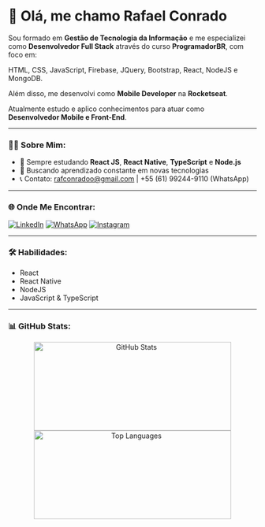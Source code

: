 # 👋 Olá, me chamo Rafael Conrado

Sou formado em **Gestão de Tecnologia da Informação** e me especializei como **Desenvolvedor Full Stack** através do curso **ProgramadorBR**, com foco em:

HTML, CSS, JavaScript, Firebase, JQuery, Bootstrap, React, NodeJS e MongoDB.

Além disso, me desenvolvi como **Mobile Developer** na **Rocketseat**.

Atualmente estudo e aplico conhecimentos para atuar como **Desenvolvedor Mobile e Front-End**.

---

### 🧑‍💻 Sobre Mim:

- 📘 Sempre estudando **React JS**, **React Native**, **TypeScript** e **Node.js**
- 🎯 Buscando aprendizado constante em novas tecnologias
- 📞 Contato: [rafconradoo@gmail.com](mailto:rafconradoo@gmail.com) | +55 (61) 99244-9110 (WhatsApp)

---

### 🌐 Onde Me Encontrar:

[![LinkedIn](https://img.shields.io/badge/LinkedIn-0077B5?style=for-the-badge&logo=linkedin&logoColor=white)](https://www.linkedin.com/in/rafconradoo/)
[![WhatsApp](https://img.shields.io/badge/WhatsApp-25D366?style=for-the-badge&logo=whatsapp&logoColor=white)](https://wa.me/61992449110)
[![Instagram](https://img.shields.io/badge/Instagram-E4405F?style=for-the-badge&logo=instagram&logoColor=white)](https://www.instagram.com/rafconrado/)

---

### 🛠️ Habilidades:

- React
- React Native
- NodeJS
- JavaScript & TypeScript

---

### 📊 GitHub Stats:

<p align="center">
  <img height="180em" width="400px" src="https://github-readme-stats.vercel.app/api?username=rafconrado&show_icons=true&theme=dark&include_all_commits=true&count_private=true&hide_border=true" alt="GitHub Stats" />
  <img height="180em" width="400px" src="https://github-readme-stats.vercel.app/api/top-langs/?username=rafconrado&layout=compact&theme=dark&hide_title=true&hide_border=true" alt="Top Languages" />
</p>
